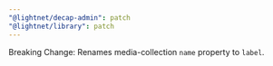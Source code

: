 ```yaml
---
"@lightnet/decap-admin": patch
"@lightnet/library": patch
---
```


Breaking Change: Renames media-collection `name` property to `label`.
